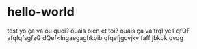 # hello-world
test
yo ça va ou quoi?
ouais bien et toi?
ouais ça va
trql yes
qfQF
afqfqfsgfzG
dQef<lngaegaghkbib
qfqefjgcvjkv
faff
jbkbk
qvqg
